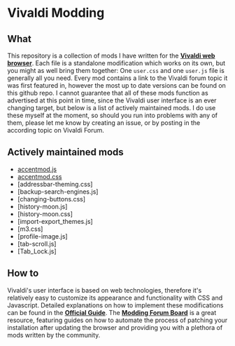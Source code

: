 # Vivaldi Modding

## What

This repository is a collection of mods I have written for the
[**Vivaldi web browser**][1]. Each file is a standalone modification which works
on its own, but you might as well bring them together: One `user.css` and one
`user.js` file is generally all you need. Every mod contains a link to the
Vivaldi forum topic it was first featured in, however the most up to date
versions can be found on this github repo. I cannot guarantee that all of these
mods function as advertised at this point in time, since the Vivaldi user
interface is an ever changing target, but below is a list of actively maintained
mods. I do use these myself at the moment, so should you run into problems with
any of them, please let me know by creating an issue, or by posting in the
according topic on Vivaldi Forum.

## Actively maintained mods

* [accentmod.js](accentmod.js)
* [accentmod.css](accentmod.css)
* [addressbar-theming.css]
* [backup-search-engines.js]
* [changing-buttons.css]
* [history-moon.js]
* [history-moon.css]
* [import-export_themes.js]
* [m3.css]
* [profile-image.js]
* [tab-scroll.js]
* [Tab_Lock.js]

## How to

Vivaldi's user interface is based on web technologies, therefore it's relatively
easy to customize its appearance and functionality with CSS and Javascript.
Detailed explanations on how to implement these modifications can be found in
the [**Official Guide**][2]. The [**Modding Forum Board**][3] is a great
resource, featuring guides on how to automate the process of patching your
installation after updating the browser and providing you with a plethora of
mods written by the community.

[1]: https://vivaldi.com/
[2]: https://forum.vivaldi.net/topic/10549/modding-vivaldi/
[3]: https://forum.vivaldi.net/category/52/modifications/

